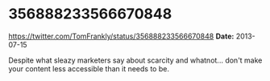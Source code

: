 # 356888233566670848
https://twitter.com/TomFrankly/status/356888233566670848
**Date:** 2013-07-15

Despite what sleazy marketers say about scarcity and whatnot... don't make your content less accessible than it needs to be.
